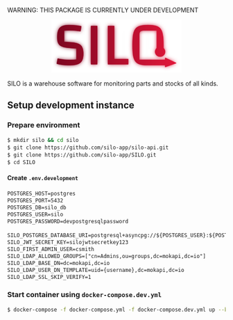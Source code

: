 WARNING: THIS PACKAGE IS CURRENTLY UNDER DEVELOPMENT

<p align="center">
    <img width="300" alt="SILO logo" src="https://raw.githubusercontent.com/silo-app/assets/refs/heads/main/images/SILO_logo_full.png">
</p>

SILO is a warehouse software for monitoring parts and stocks of all kinds.

## Setup development instance

### Prepare environment
```bash
$ mkdir silo && cd silo
$ git clone https://github.com/silo-app/silo-api.git
$ git clone https://github.com/silo-app/SILO.git
$ cd SILO
```

#### Create `.env.development`

```environment
POSTGRES_HOST=postgres
POSTGRES_PORT=5432
POSTGRES_DB=silo_db
POSTGRES_USER=silo
POSTGRES_PASSWORD=devpostgresqlpassword

SILO_POSTGRES_DATABASE_URI=postgresql+asyncpg://${POSTGRES_USER}:${POSTGRES_PASSWORD}@${POSTGRES_HOST}:${POSTGRES_PORT}/${POSTGRES_DB}
SILO_JWT_SECRET_KEY=silojwtsecretkey123
SILO_FIRST_ADMIN_USER=csmith
SILO_LDAP_ALLOWED_GROUPS=["cn=Admins,ou=groups,dc=mokapi,dc=io"]
SILO_LDAP_BASE_DN=dc=mokapi,dc=io
SILO_LDAP_USER_DN_TEMPLATE=uid={username},dc=mokapi,dc=io
SILO_LDAP_SSL_SKIP_VERIFY=1
```

### Start container using `docker-compose.dev.yml`
```bash
$ docker-compose -f docker-compose.yml -f docker-compose.dev.yml up --build
```
